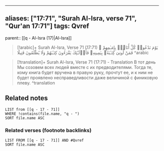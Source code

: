 
---
aliases: ["17:71", "Surah Al-Isra, verse 71", "Qur'an 17:71"]
tags: Qvref
---

parent:: [[q - Al-Isra (17)|Al-Isra]]

> [!arabic]+ Surah Al-Isra, Verse 71 (17:71)
> <span class="quran-arabic">يَوْمَ نَدْعُوا۟ كُلَّ أُنَاسٍۭ بِإِمَـٰمِهِمْ ۖ فَمَنْ أُوتِىَ كِتَـٰبَهُۥ بِيَمِينِهِۦ فَأُو۟لَـٰٓئِكَ يَقْرَءُونَ كِتَـٰبَهُمْ وَلَا يُظْلَمُونَ فَتِيلًا</span>
^arabic

> [!translation]+ Surah Al-Isra, Verse 71 (17:71) - Translation
> В тот день Мы созовем всех людей вместе с их предводителями. Тогда те, кому книга будет вручена в правую руку, прочтут ее, и к ним не будет проявлено несправедливости даже величиной с финиковую плеву.
^translation



## Related notes
```dataview
LIST from [[q - 17 - 71]]
WHERE !contains(file.name, "q - ")
SORT file.name ASC
```

### Related verses (footnote backlinks)
```dataview
LIST FROM [[q - 17 - 71]] AND #Qvref
SORT file.name ASC
```

